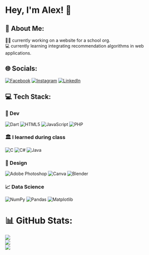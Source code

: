 # Hey, I'm Alex! 👋

## 💫 About Me:
👩‍💻 currently working on a website for a school org.<br>💻 currently learning integrating recommendation algorithms in web applications.


## 🌐 Socials:
[![Facebook](https://img.shields.io/badge/Facebook-%231877F2.svg?logo=Facebook&logoColor=white)](https://facebook.com/sandy.abainza) [![Instagram](https://img.shields.io/badge/Instagram-%23E4405F.svg?logo=Instagram&logoColor=white)](https://instagram.com/alex.abainza) [![LinkedIn](https://img.shields.io/badge/LinkedIn-%230077B5.svg?logo=linkedin&logoColor=white)](https://www.linkedin.com/in/alex-abainza-321867220/) 

## 💻 Tech Stack:
### 👾 Dev
![Dart](https://img.shields.io/badge/dart-%230175C2.svg?style=for-the-badge&logo=dart&logoColor=white)  ![HTML5](https://img.shields.io/badge/html5-%23E34F26.svg?style=for-the-badge&logo=html5&logoColor=white) ![JavaScript](https://img.shields.io/badge/javascript-%23323330.svg?style=for-the-badge&logo=javascript&logoColor=%23F7DF1E) ![PHP](https://img.shields.io/badge/php-%23777BB4.svg?style=for-the-badge&logo=php&logoColor=white)

### 🏛️ I learned during class
![C](https://img.shields.io/badge/c-%2300599C.svg?style=for-the-badge&logo=c&logoColor=white) ![C#](https://img.shields.io/badge/c%23-%23239120.svg?style=for-the-badge&logo=csharp&logoColor=white)  ![Java](https://img.shields.io/badge/java-%23ED8B00.svg?style=for-the-badge&logo=openjdk&logoColor=white) 

### 🎨 Design
![Adobe Photoshop](https://img.shields.io/badge/adobe%20photoshop-%2331A8FF.svg?style=for-the-badge&logo=adobe%20photoshop&logoColor=white) ![Canva](https://img.shields.io/badge/Canva-%2300C4CC.svg?style=for-the-badge&logo=Canva&logoColor=white) ![Blender](https://img.shields.io/badge/blender-%23F5792A.svg?style=for-the-badge&logo=blender&logoColor=white) 

### 📈 Data Science
![NumPy](https://img.shields.io/badge/numpy-%23013243.svg?style=for-the-badge&logo=numpy&logoColor=white) ![Pandas](https://img.shields.io/badge/pandas-%23150458.svg?style=for-the-badge&logo=pandas&logoColor=white) ![Matplotlib](https://img.shields.io/badge/Matplotlib-%23ffffff.svg?style=for-the-badge&logo=Matplotlib&logoColor=black)

# 📊 GitHub Stats:
![](https://github-readme-stats.vercel.app/api?username=alexabainza&theme=dark&hide_border=true&include_all_commits=true&count_private=true)<br/>
![](https://github-readme-streak-stats.herokuapp.com/?user=alexabainza&theme=dark&hide_border=true)<br/>
![](https://github-readme-stats.vercel.app/api/top-langs/?username=alexabainza&theme=dark&hide_border=true&include_all_commits=true&count_private=true&layout=compact)
